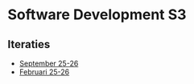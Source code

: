 # Software Development S3

## Iteraties

* [September 25-26](https://github.com/HU-SD-S3-Studenten-S2526)
* [Februari 25-26](https://github.com/HU-SD-S3-Studenten-F2526)
